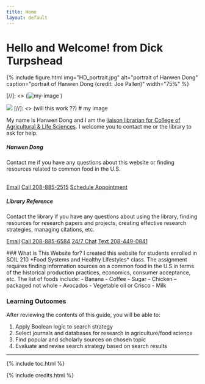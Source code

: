 ```yaml
---
title: Home
layout: default
---
```


# Hello and Welcome! from Dick Turpshead

{% include figure.html img="HD_portrait.jpg" alt="portrait of Hanwen Dong" caption="portrait of Hanwen Dong (credit: Joe Pallen)" width="75%" %}

[//]: <> (![my-image](https://dickturpshead.github.io/highway-wobbly/images/HD_portrait.jpg)  )

<img src="dickturpshead.github.io/highway-wobbly/images/HD_portrait.jpg">
[//]: <> (will this work ??)
# my image

My name is Hanwen Dong and I am the <a href="https://www.lib.uidaho.edu/about/liaisons.html" target="_blank" rel="noopener">liaison librarian for College of Agricultural & Life Sciences</a>. I welcome you to contact me or the library to ask for help.
<div class="row">
  <div class="col-sm-6">
    <div class="card">
           <h5 class="card-header">Hanwen Dong</h5> 
      <div class="card-body">
        <p class="card-text">Contact me if you have any questions about this website or finding resources related to common food in the U.S.<br />
          <br /> 
</p>
        <p> </p>
        <a href = "mailto: hanwendong@uidaho.edu" class="btn bg-warning mb-3">Email</a>
        <a href = "tel:208-885-2515" class="btn bg-warning mb-3">Call 208-885-2515</a>
        <a href = "https://uidaho.co1.qualtrics.com/jfe/form/SV_1GJiDTJ7po0bDk9?topic=Agricultural+%26amp%3B+Life+Sciences&person=Hanwen+Dong&email=hanwendong%40uidaho.edu" class="btn bg-warning mb-3" target="_blank" rel="noopener">Schedule Appointment</a>
      </div>
    </div>
  </div>
  <div class="col-sm-6">
    <div class="card">
             <h5 class="card-header">Library Reference </h5> 
      <div class="card-body">
        <p class="card-text">Contact the library if you have any questions about using the library, finding resources for research papers and projects, creating effective research strategies, managing citations, etc.</p>
        <a href = "mailto: libref@uidaho.edu" class="btn bg-warning mb-3">Email</a>
        <a href = "tel:208-885-6584" class="btn bg-warning mb-3">Call 208-885-6584</a>
        <a href = "https://www.lib.uidaho.edu/help/chat.html" class="btn bg-warning mb-3" target="_blank" rel="noopener">24/7 Chat</a>
        <a href = "sms:208-449-0841" class="btn bg-warning mb-3">Text 208-449-0841</a>
      </div>
    </div>
  </div>
</div>
 <p> 
</p>
### What is This Website for?
I created this website for students enrolled in SOIL 210 *Food Systems and Healthy Lifestyles* class. The assignment requires finding information sources on a common food in the U.S in terms of the historical production practices, economics, consumer acceptance, etc. The list of foods include: 
- Banana
- Coffee
- Sugar 
- Chicken – packaged not whole
- Avocados
- Vegetable oil or Crisco
- Milk 


### Learning Outcomes
After reviewing the contents of this guide, you will be able to:
1. Apply Boolean logic to search strategy
2. Select journals and databases for research in agriculture/food science
3. Find popular and scholarly sources on chosen topic
4. Evaluate and revise search strategy based on search results

------
{% include toc.html %}

{% include credits.html %}
